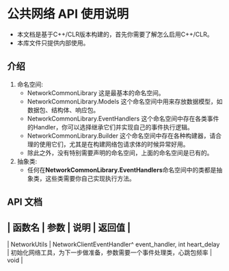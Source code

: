 # 公共网络 API 使用说明
- 本文档是基于C++/CLR版本构建的，首先你需要了解怎么启用C++/CLR。
- 本库文件只提供内部使用。
## 介绍
1. 命名空间:
   - NetworkCommonLibrary 这是最基本的命名空间。
   - NetworkCommonLibrary.Models 这个命名空间中用来存放数据模型，如数据包、结构体、响应包。
   - NetworkCommonLibrary.EventHandlers 这个命名空间中存在各类事件的Handler，你可以选择继承它们并实现自己的事件执行逻辑。
   - NetworkCommonLibrary.Builder 这个命名空间中存在各种构建器，请合理的使用它们，尤其是在构建网络包请求体的时候异常好用。
   - 除此之外，没有特别需要声明的命名空间，上面的命名空间是已有的。
2. 抽象类:
   - 任何在**NetworkCommonLibrary.EventHandlers**命名空间中的类都是抽象类，这些类需要你自己实现执行方法。
## API 文档
| 函数名 | 参数 | 说明 | 返回值 |
--------------------------------
| NetworkUtils | NetworkClientEventHandler^ event_handler, int heart_delay | 初始化网络工具，为下一步做准备，参数需要一个事件处理类，心跳包频率 | void |
